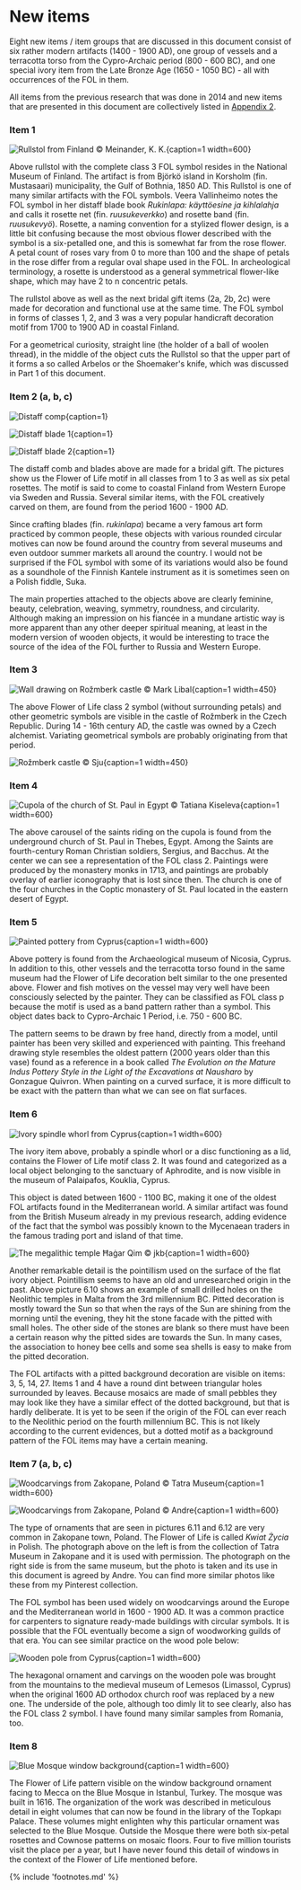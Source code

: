 # New items

Eight new items / item groups that are discussed in this document consist of six rather modern artifacts (1400 - 1900 AD), one group of vessels and a terracotta torso from the Cypro-Archaic period (800 - 600 BC), and one special ivory item from the Late Bronze Age (1650 - 1050 BC) - all with occurrences of the FOL in them.

All items from the previous research that was done in 2014 and new items that are presented in this document are collectively listed in [Appendix 2](appendix2.md).

<!-- nopb -->

### Item 1

![Rullstol from Finland © Meinander, K. K.](/media/rullstol.jpg){caption=1 width=600}

Above rullstol with the complete class 3 FOL symbol resides in the National Museum of Finland. The artifact is from Björkö island in Korsholm (fin. Mustasaari) municipality, the Gulf of Bothnia, 1850 AD. This Rullstol is one of many similar artifacts with the FOL symbols. Veera Vallinheimo notes the FOL symbol in her distaff blade book *Rukinlapa: käyttöesine ja kihlalahja*<!-- cite author="Veera Vallinheimo" title="Rukinlapa: käyttöesine ja kihlalahja" date="1967" location="" type="book" href="#" --> and calls it rosette net (fin. *ruusukeverkko*) and rosette band (fin. *ruusukevyö*). Rosette, a naming convention for a stylized flower design, is a little bit confusing because the most obvious flower described with the symbol is a six-petalled one, and this is somewhat far from the rose flower. A petal count of roses vary from 0 to more than 100<!-- cite author="marinrose.org" title="Dozens of wonderful single roses" date="" location="" type="website" href="http://www.marinrose.org/singleroses.html" --> and the shape of petals in the rose differ from a regular oval shape used in the FOL. In archeological terminology, a rosette is understood as a general symmetrical flower-like shape, which may have 2 to n concentric petals.

The rullstol above as well as the next bridal gift items (2a, 2b, 2c) were made for decoration and functional use at the same time. The FOL symbol in forms of classes 1, 2, and 3 was a very popular handicraft decoration motif from 1700 to 1900 AD in coastal Finland.

For a geometrical curiosity, straight line (the holder of a ball of woolen thread), in the middle of the object cuts the Rullstol so that the upper part of it forms a so called Arbelos or the Shoemaker's knife<!-- cite author="wikipedia.org" title="Arbelos" date="" location="" type="website" href="https://en.wikipedia.org/wiki/Arbelos" -->, which was discussed in Part 1 of this document.


<!-- endnopb -->
<!-- nopb -->

### Item 2 (a, b, c)

![Distaff comp](/media/distaff-comp.jpg){caption=1}

![Distaff blade 1](/media/distaff-blade-1.jpg){caption=1}

![Distaff blade 2](/media/distaff-blade-2.jpg){caption=1}

The distaff comb and blades above are made for a bridal gift. The pictures show us the Flower of Life motif in all classes from 1 to 3 as well as six petal rosettes. The motif is said to come to coastal Finland from Western Europe via Sweden and Russia. Several similar items, with the FOL creatively carved on them, are found from the period 1600 - 1900 AD.

Since crafting blades (fin. *rukinlapa*) became a very famous art form practiced by common people, these objects with various rounded circular motives can now be found around the country from several museums and even outdoor summer markets all around the country. I would not be surprised if the FOL symbol with some of its variations would also be found as a soundhole of the Finnish Kantele instrument as it is sometimes seen on a Polish fiddle, Suka<!-- cite author="wikipedia.org" title="Suka biłgorajska" date="" location="" type="website" href="https://pl.wikipedia.org/wiki/Suka_bi%C5%82gorajska" -->.

The main properties attached to the objects above are clearly feminine, beauty, celebration, weaving, symmetry, roundness, and circularity. Although making an impression on his fiancée in a mundane artistic way is more apparent than any other deeper spiritual meaning, at least in the modern version of wooden objects, it would be interesting to trace the source of the idea of the FOL further to Russia and Western Europe.

<!-- endnopb -->
<!-- nopb -->

### Item 3

![Wall drawing on Rožmberk castle © Mark Libal](/media/rozmberk-castle-wall.jpg){caption=1 width=450}

The above Flower of Life class 2 symbol (without surrounding petals) and other geometric symbols are visible in the castle of Rožmberk<!-- cite author="wikipedia.org" title="Rožmberk Castle" date="" location="" type="website" href="https://en.wikipedia.org/wiki/Ro%C5%BEmberk_Castle" --> in the Czech Republic. During 14 - 16th century AD, the castle was owned by a Czech alchemist. Variating geometrical symbols are probably originating from that period.

![Rožmberk castle © Sju](/media/rozmberk-castle.jpg){caption=1 width=450}

<!-- endnopb -->
<!-- nopb -->

### Item 4

![Cupola of the church of St. Paul in Egypt © Tatiana Kiseleva](/media/coptic-church-cupola.jpg){caption=1 width=600}

The above carousel of the saints riding on the cupola is found from the underground church of St. Paul<!-- cite author="wikipedia.org" title="Paul of Thebes" date="" location="" type="website" href="https://en.wikipedia.org/wiki/Paul_of_Thebes" --> in Thebes, Egypt. Among the Saints are fourth-century Roman Christian soldiers, Sergius, and Bacchus<!-- cite author="wikipedia.org" title="Sergius and Bacchus" date="" location="" type="website" href="https://en.wikipedia.org/wiki/Sergius_and_Bacchus" -->. At the center we can see a representation of the FOL class 2. Paintings were produced by the monastery monks in 1713, and paintings are probably overlay of earlier iconography that is lost since then. The church is one of the four churches in the Coptic monastery of St. Paul located in the eastern desert of Egypt<!-- cite author="wikipedia.org" title="Monastery of Saint Paul the Anchorite" date="" location="" type="website" href="https://en.wikipedia.org/wiki/Monastery_of_Saint_Paul_the_Anchorite" --><!-- cite author="touregypt.net" title="The Monastery of St. Paul In Egypt's Eastern Desert" date="" location="" type="website" href="http://www.touregypt.net/featurestories/stpaul.htm" --><!-- cite author="claremont.edu" title="Dayr Anba Bula - Claremont Coptic Encyclopedia" date="" location="" type="website" href="http://ccdl.libraries.claremont.edu/cdm/ref/collection/cce/id/2128" -->.

<!-- endnopb -->
<!-- nopb -->

### Item 5

![Painted pottery from Cyprus](/media/painted-pottery.jpg){caption=1 width=600}

Above pottery is found from the Archaeological museum of Nicosia<!-- cite author="gov.cy" title="Cyprus Museum, Lefkosia" date="" location="" type="website" href="http://www.mcw.gov.cy/mcw/DA/DA.nsf/0/67084F17382CF201C2257199001FE4AD?OpenDocument" -->, Cyprus. In addition to this, other vessels and the terracotta torso found in the same museum had the Flower of Life decoration belt similar to the one presented above. Flower and fish motives on the vessel may very well have been consciously selected by the painter. They can be classified as FOL class p because the motif is used as a band pattern rather than a symbol. This object dates back to Cypro-Archaic 1 Period, i.e. 750 - 600 BC.

The pattern seems to be drawn by free hand, directly from a model, until painter has been very skilled and experienced with painting. This freehand drawing style resembles the oldest pattern (2000 years older than this vase) found as a reference in a book called *The Evolution on the Mature Indus Pottery Style in the Light of the Excavations at Nausharo* by Gonzague Quivron<!-- cite author="Gonzague Quivron" title="The Evolution on the Mature Indus Pottery Style in the Light of the Excavations at Nausharo, Pakistan" date="2000" location="" type="article" href="https://www.academia.edu/12459285/The_Evolution_on_the_Indus_Pottery_Style" -->. When painting on a curved surface, it is more difficult to be exact with the pattern than what we can see on flat surfaces.

<!-- endnopb -->
<!-- nopb -->

### Item 6

![Ivory spindle whorl from Cyprus](/media/ivory-whorl.jpg){caption=1 width=600}

The ivory item above, probably a spindle whorl or a disc functioning as a lid, contains the Flower of Life motif class 2. It was found and categorized as a local object belonging to the sanctuary of Aphrodite, and is now visible in the museum of Palaipafos, Kouklia, Cyprus.

This object is dated between 1600 - 1100 BC, making it one of the oldest FOL artifacts found in the Mediterranean world. A similar artifact was found from the British Museum already in my previous research, adding evidence of the fact that the symbol was possibly known to the Mycenaean traders in the famous trading port and island of that time.

![The megalithic temple Ħaġar Qim © jkb](/media/maltahagarqim.jpg){caption=1 width=600}

Another remarkable detail is the pointillism used on the surface of the flat ivory object. Pointillism seems to have an old and unresearched origin in the past. Above picture 6.10 shows an example of small drilled holes on the Neolithic temples in Malta from the 3rd millennium BC. Pitted decoration is mostly toward the Sun so that when the rays of the Sun are shining from the morning until the evening, they hit the stone facade with the pitted with small holes. The other side of the stones are blank so there must have been a certain reason why the pitted sides are towards the Sun. In many cases, the association to honey bee cells and some sea shells is easy to make from the pitted decoration.

The FOL artifacts with a pitted background decoration are visible on items: 3, 5, 14, 27. Items 1 and 4 have a round dint between triangular holes surrounded by leaves. Because mosaics are made of small pebbles they may look like they have a similar effect of the dotted background, but that is hardly deliberate. It is yet to be seen if the origin of the FOL can ever reach to the Neolithic period on the fourth millennium BC. This is not likely according to the current evidences, but a dotted motif as a background pattern of the FOL items may have a certain meaning.


<!-- endnopb -->
<!-- nopb -->

### Item 7 (a, b, c)

![Woodcarvings from Zakopane, Poland © Tatra Museum](/media/kwiat-zycia-zakopane-1.png){caption=1 width=600}

![Woodcarvings from Zakopane, Poland © Andre](/media/zakopane-kwiatu-zycia.jpg){caption=1 width=600}

The type of ornaments that are seen in pictures 6.11 and 6.12 are very common in Zakopane town, Poland. The Flower of Life is called *Kwiat Życia* in Polish. The photograph above on the left is from the collection of Tatra Museum in Zakopane and it is used with permission<!-- cite author="muzeumtatrzanskie.pl" title="Muzeum Tatrzanskie - Willa Oksza" date="" location="" type="website" href="http://www.muzeumtatrzanskie.pl/?strona%2Cdoc%2Cpol%2Cglowna%2C1376%2C0%2C842%2C1%2C1376%2Cant.html" -->. The photograph on the right side is from the same museum, but the photo is taken and its use in this document is agreed by Andre<!-- cite author="niemasciemy.wordpress.com" title="Wzory i ornamenty w domach góralskich a symbol kwiatu życia" date="" location="" type="website" href="https://niemasciemy.wordpress.com/2015/10/20/wzory-i-ornamenty-w-domach-goralskich-a-symbol-kwiatu-zycia/" -->. You can find more similar photos like these from my Pinterest collection<!-- cite author="Marko Manninen" title="Flower of Life Pinterest board" date="" location="" type="website" href="http://pinterest.com/markomanninen/flower-of-life-history/" -->.

The FOL symbol has been used widely on woodcarvings around the Europe and the Mediterranean world in 1600 - 1900 AD. It was a common practice for carpenters to signature ready-made buildings with circular symbols. It is possible that the FOL eventually become a sign of woodworking guilds of that era. You can see similar practice on the wood pole below:

![Wooden pole from Cyprus](/media/wooden-pole.png){caption=1 width=600}

The hexagonal ornament and carvings on the wooden pole was brought from the mountains to the medieval museum of Lemesos (Limassol, Cyprus) when the original 1600 AD orthodox church roof was replaced by a new one. The underside of the pole, although too dimly lit to see clearly, also has the FOL class 2 symbol. I have found many similar samples from Romania, too.

<!-- endnopb -->
<!-- nopb -->

### Item 8

![Blue Mosque window background](/media/mosque-window-background.jpg){caption=1 width=600}

The Flower of Life pattern visible on the window background ornament facing to Mecca on the Blue Mosque in Istanbul, Turkey. The mosque was built in 1616. The organization of the work was described in meticulous detail in eight volumes that can now be found in the library of the Topkapı Palace. These volumes might enlighten why this particular ornament was selected to the Blue Mosque. Outside the Mosque there were both six-petal rosettes and Cownose patterns on mosaic floors. Four to five million tourists visit the place per a year, but I have never found this detail of windows in the context of the Flower of Life mentioned before.

<!-- endnopb -->

{% include 'footnotes.md' %}

